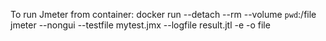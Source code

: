 To run Jmeter from container:
docker run --detach --rm --volume `pwd`:/file jmeter --nongui --testfile mytest.jmx --logfile result.jtl -e -o file
